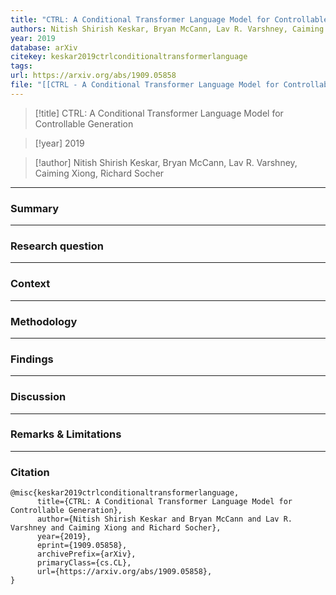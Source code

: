 ```yaml
---
title: "CTRL: A Conditional Transformer Language Model for Controllable Generation"
authors: Nitish Shirish Keskar, Bryan McCann, Lav R. Varshney, Caiming Xiong, Richard Socher
year: 2019
database: arXiv
citekey: keskar2019ctrlconditionaltransformerlanguage
tags: 
url: https://arxiv.org/abs/1909.05858
file: "[[CTRL - A Conditional Transformer Language Model for Controllable Generation.pdf]]"
---
```


>[!title]
CTRL: A Conditional Transformer Language Model for Controllable Generation

>[!year]
2019

>[!author]
Nitish Shirish Keskar, Bryan McCann, Lav R. Varshney, Caiming Xiong, Richard Socher


------------------------------------

### Summary


------------------------------------

### Research question


------------------------------------

### Context


------------------------------------

### Methodology


------------------------------------

### Findings


------------------------------------

### Discussion


------------------------------------

### Remarks & Limitations


------------------------------------

### Citation

```
@misc{keskar2019ctrlconditionaltransformerlanguage,
      title={CTRL: A Conditional Transformer Language Model for Controllable Generation}, 
      author={Nitish Shirish Keskar and Bryan McCann and Lav R. Varshney and Caiming Xiong and Richard Socher},
      year={2019},
      eprint={1909.05858},
      archivePrefix={arXiv},
      primaryClass={cs.CL},
      url={https://arxiv.org/abs/1909.05858}, 
}
```